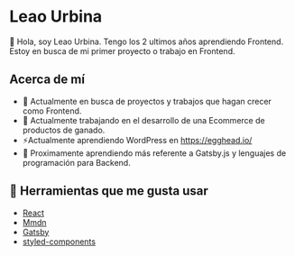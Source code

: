 # Leao Urbina
👋 Hola, soy Leao Urbina. Tengo los 2 ultimos años aprendiendo Frontend. Estoy en busca de mi primer proyecto o trabajo en Frontend.

## Acerca de mí
- 🔭 Actualmente en busca de proyectos y trabajos que hagan crecer como Frontend.
- 🌱 Actualmente trabajando en el desarrollo de una Ecommerce de productos de ganado.
-  ⚡Actualmente aprendiendo WordPress en https://egghead.io/
- 🤔 Proximamente aprendiendo más referente a Gatsby.js y lenguajes de programación para Backend.

## 🔧 Herramientas que me gusta usar
- [React](https://reactjs.org/)
- [Mmdn](https://developer.mozilla.org/es/)
- [Gatsby](https://www.gatsbyjs.com/)
- [styled-components](https://styled-components.com/)
